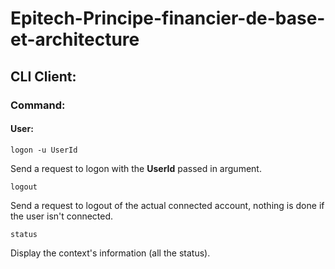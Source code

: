 # Epitech-Principe-financier-de-base-et-architecture

## CLI Client:

### Command:

#### User:

```
logon -u UserId
```
Send a request to logon with the **UserId** passed in argument.

```
logout
```
Send a request to logout of the actual connected account, nothing is done if the user isn't connected.

```
status
```
Display the context's information (all the status).